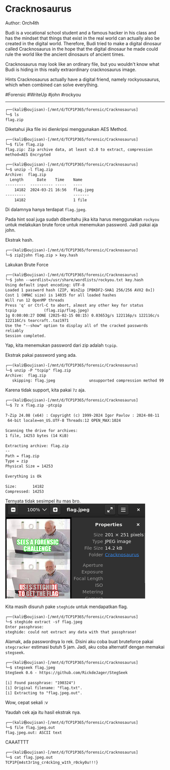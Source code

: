 # Cracknosaurus

Author: Orch4th

Budi is a vocational school student and a famous hacker in his class and has the mindset that things that exist in the real world can actually also be created in the digital world. Therefore, Budi tried to make a digital dinosaur called Cracknosaurus in the hope that the digital dinosaur he made could rule the world like the ancient dinosaurs of ancient times.

Cracknosaurus may look like an ordinary file, but you wouldn't know what Budi is hiding in this really extraordinary cracknosaurus image.

Hints
Cracknosaurus actually have a digital friend, namely rockyousaurus, which when combined can solve everything.

#Forensic #WriteUp #john #rockyou 
___
```
┌──(kali㉿oujisan)-[/mnt/d/TCP1P365/forensic/Cracknosaurus]
└─$ ls
flag.zip
```

Diketahui jika file ini dienkripsi menggunakan AES Method.
```
┌──(kali㉿oujisan)-[/mnt/d/TCP1P365/forensic/Cracknosaurus]
└─$ file flag.zip
flag.zip: Zip archive data, at least v2.0 to extract, compression method=AES Encrypted
```

```
┌──(kali㉿oujisan)-[/mnt/d/TCP1P365/forensic/Cracknosaurus]
└─$ unzip -l flag.zip
Archive:  flag.zip
  Length      Date    Time    Name
---------  ---------- -----   ----
    14182  2024-03-21 16:56   flag.jpeg
---------                     -------
    14182                     1 file
```

Di dalamnya hanya terdapat `flag.jpeg`.

Pada hint soal juga sudah diberitahu jika kita harus menggunakan `rockyou` untuk melakukan brute force untuk menemukan password. Jadi pakai aja john.

Ekstrak hash.
```
┌──(kali㉿oujisan)-[/mnt/d/TCP1P365/forensic/Cracknosaurus]
└─$ zip2john flag.zip > key.hash
```

Lakukan Brute Force
```
┌──(kali㉿oujisan)-[/mnt/d/TCP1P365/forensic/Cracknosaurus]
└─$ john --wordlist=/usr/share/wordlists/rockyou.txt key.hash
Using default input encoding: UTF-8
Loaded 1 password hash (ZIP, WinZip [PBKDF2-SHA1 256/256 AVX2 8x])
Cost 1 (HMAC size) is 14035 for all loaded hashes
Will run 12 OpenMP threads
Press 'q' or Ctrl-C to abort, almost any other key for status
tcpip            (flag.zip/flag.jpeg)
1g 0:00:00:27 DONE (2025-02-15 08:15) 0.03653g/s 122116p/s 122116c/s 122116C/s tearcraft..taz1971
Use the "--show" option to display all of the cracked passwords reliably
Session completed.
```

Yap, kita menemukan password dari zip adalah `tcpip`.

Ekstrak pakai password yang ada.
```
┌──(kali㉿oujisan)-[/mnt/d/TCP1P365/forensic/Cracknosaurus]
└─$ unzip -P "tcpip" flag.zip
Archive:  flag.zip
   skipping: flag.jpeg               unsupported compression method 99
```

Karena tidak support, kita pakai `7z` aja.
```
┌──(kali㉿oujisan)-[/mnt/d/TCP1P365/forensic/Cracknosaurus]
└─$ 7z x flag.zip -ptcpip

7-Zip 24.08 (x64) : Copyright (c) 1999-2024 Igor Pavlov : 2024-08-11
 64-bit locale=en_US.UTF-8 Threads:12 OPEN_MAX:1024

Scanning the drive for archives:
1 file, 14253 bytes (14 KiB)

Extracting archive: flag.zip
--
Path = flag.zip
Type = zip
Physical Size = 14253

Everything is Ok

Size:       14182
Compressed: 14253
```

Ternyata tidak sesimpel itu mas bro.
![meme.png](./img/meme.png)

Kita masih disuruh pake `steghide` untuk mendapatkan flag.
```
┌──(kali㉿oujisan)-[/mnt/d/TCP1P365/forensic/Cracknosaurus]
└─$ steghide extract -sf flag.jpeg
Enter passphrase:
steghide: could not extract any data with that passphrase!
```

Alamak, ada passwordnya lo rek. Disini aku coba buat bruteforce pakai `stegcracker` estimasi butuh 5 jam. Jadi, aku coba alternatif dengan memakai `stegseek`.
```
┌──(kali㉿oujisan)-[/mnt/d/TCP1P365/forensic/Cracknosaurus]
└─$ stegseek flag.jpeg
StegSeek 0.6 - https://github.com/RickdeJager/StegSeek

[i] Found passphrase: "190324")
[i] Original filename: "flag.txt".
[i] Extracting to "flag.jpeg.out".
```

Wow, cepat sekali :v

Yaudah cek aja itu hasil ekstrak nya.
```
┌──(kali㉿oujisan)-[/mnt/d/TCP1P365/forensic/Cracknosaurus]
└─$ file flag.jpeg.out
flag.jpeg.out: ASCII text
```

CAAATTTT
```
┌──(kali㉿oujisan)-[/mnt/d/TCP1P365/forensic/Cracknosaurus]
└─$ cat flag.jpeg.out
TCP1P{m4st3r1ng_cr4ck1ng_w1th_r0cky0u!!!}
```
